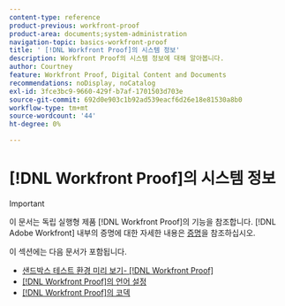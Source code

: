 ```yaml
---
content-type: reference
product-previous: workfront-proof
product-area: documents;system-administration
navigation-topic: basics-workfront-proof
title: ' [!DNL Workfront Proof]의 시스템 정보'
description: Workfront Proof의 시스템 정보에 대해 알아봅니다.
author: Courtney
feature: Workfront Proof, Digital Content and Documents
recommendations: noDisplay, noCatalog
exl-id: 3fce3bc9-9660-429f-b7af-1701503d703e
source-git-commit: 692d0e903c1b92ad539eacf6d26e18e81530a8b0
workflow-type: tm+mt
source-wordcount: '44'
ht-degree: 0%

---
```


# [!DNL Workfront Proof]의 시스템 정보

>[!IMPORTANT]
>
>이 문서는 독립 실행형 제품 [!DNL Workfront Proof]의 기능을 참조합니다. [!DNL Adobe Workfront] 내부의 증명에 대한 자세한 내용은 [증명](../../../review-and-approve-work/proofing/proofing.md)을 참조하십시오.

이 섹션에는 다음 문서가 포함됩니다.

* [샌드박스 테스트 환경 미리 보기- [!DNL Workfront Proof]](../../../workfront-proof/wp-getstarted/system-information/preview-sandbox.md)
* [ [!DNL Workfront Proof]의 언어 설정](../../../workfront-proof/wp-getstarted/system-information/language-settings.md)
* [ [!DNL Workfront Proof]의 코덱](../../../workfront-proof/wp-getstarted/system-information/codecs.md)
